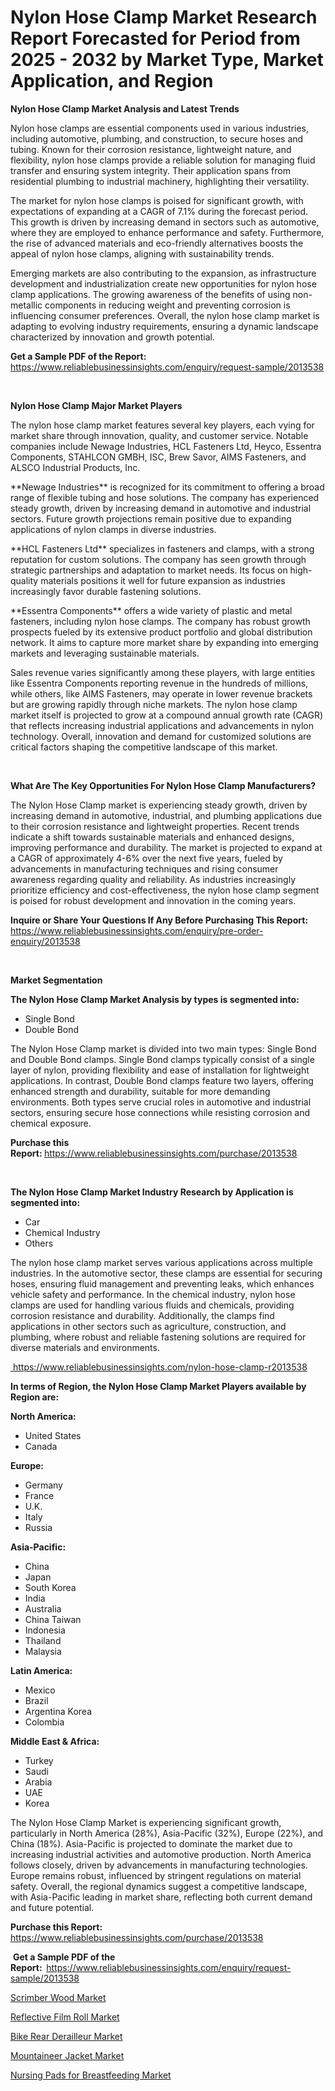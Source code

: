 <p><h1>Nylon Hose Clamp Market Research Report Forecasted for Period from 2025 -  2032 by Market Type, Market Application, and Region</h1></p><p><strong>Nylon Hose Clamp Market Analysis and Latest Trends</strong></p>
<p><p>Nylon hose clamps are essential components used in various industries, including automotive, plumbing, and construction, to secure hoses and tubing. Known for their corrosion resistance, lightweight nature, and flexibility, nylon hose clamps provide a reliable solution for managing fluid transfer and ensuring system integrity. Their application spans from residential plumbing to industrial machinery, highlighting their versatility.</p><p>The market for nylon hose clamps is poised for significant growth, with expectations of expanding at a CAGR of 7.1% during the forecast period. This growth is driven by increasing demand in sectors such as automotive, where they are employed to enhance performance and safety. Furthermore, the rise of advanced materials and eco-friendly alternatives boosts the appeal of nylon hose clamps, aligning with sustainability trends.</p><p>Emerging markets are also contributing to the expansion, as infrastructure development and industrialization create new opportunities for nylon hose clamp applications. The growing awareness of the benefits of using non-metallic components in reducing weight and preventing corrosion is influencing consumer preferences. Overall, the nylon hose clamp market is adapting to evolving industry requirements, ensuring a dynamic landscape characterized by innovation and growth potential.</p></p>
<p><strong>Get a Sample PDF of the Report:&nbsp;</strong> <a href="https://www.reliablebusinessinsights.com/enquiry/request-sample/2013538?utm_campaign=1113&utm_medium=2&utm_source=Github&utm_content=ia&utm_term=08022025&utm_id=nylon-hose-clamp">https://www.reliablebusinessinsights.com/enquiry/request-sample/2013538</a></p>
<p>&nbsp;</p>
<p><strong>Nylon Hose Clamp Major Market Players</strong></p>
<p><p>The nylon hose clamp market features several key players, each vying for market share through innovation, quality, and customer service. Notable companies include Newage Industries, HCL Fasteners Ltd, Heyco, Essentra Components, STAHLCON GMBH, ISC, Brew Savor, AIMS Fasteners, and ALSCO Industrial Products, Inc.</p><p>**Newage Industries** is recognized for its commitment to offering a broad range of flexible tubing and hose solutions. The company has experienced steady growth, driven by increasing demand in automotive and industrial sectors. Future growth projections remain positive due to expanding applications of nylon clamps in diverse industries.</p><p>**HCL Fasteners Ltd** specializes in fasteners and clamps, with a strong reputation for custom solutions. The company has seen growth through strategic partnerships and adaptation to market needs. Its focus on high-quality materials positions it well for future expansion as industries increasingly favor durable fastening solutions.</p><p>**Essentra Components** offers a wide variety of plastic and metal fasteners, including nylon hose clamps. The company has robust growth prospects fueled by its extensive product portfolio and global distribution network. It aims to capture more market share by expanding into emerging markets and leveraging sustainable materials.</p><p>Sales revenue varies significantly among these players, with large entities like Essentra Components reporting revenue in the hundreds of millions, while others, like AIMS Fasteners, may operate in lower revenue brackets but are growing rapidly through niche markets. The nylon hose clamp market itself is projected to grow at a compound annual growth rate (CAGR) that reflects increasing industrial applications and advancements in nylon technology. Overall, innovation and demand for customized solutions are critical factors shaping the competitive landscape of this market.</p></p>
<p>&nbsp;</p>
<p><strong>What Are The Key Opportunities For Nylon Hose Clamp Manufacturers?</strong></p>
<p><p>The Nylon Hose Clamp market is experiencing steady growth, driven by increasing demand in automotive, industrial, and plumbing applications due to their corrosion resistance and lightweight properties. Recent trends indicate a shift towards sustainable materials and enhanced designs, improving performance and durability. The market is projected to expand at a CAGR of approximately 4-6% over the next five years, fueled by advancements in manufacturing techniques and rising consumer awareness regarding quality and reliability. As industries increasingly prioritize efficiency and cost-effectiveness, the nylon hose clamp segment is poised for robust development and innovation in the coming years.</p></p>
<p><strong>Inquire or Share Your Questions If Any Before Purchasing This Report:</strong> <a href="https://www.reliablebusinessinsights.com/enquiry/pre-order-enquiry/2013538?utm_campaign=1113&utm_medium=2&utm_source=Github&utm_content=ia&utm_term=08022025&utm_id=nylon-hose-clamp">https://www.reliablebusinessinsights.com/enquiry/pre-order-enquiry/2013538</a></p>
<p>&nbsp;</p>
<p><strong>Market Segmentation</strong></p>
<p><strong>The Nylon Hose Clamp Market Analysis by types is segmented into:</strong></p>
<p><ul><li>Single Bond</li><li>Double Bond</li></ul></p>
<p><p>The Nylon Hose Clamp market is divided into two main types: Single Bond and Double Bond clamps. Single Bond clamps typically consist of a single layer of nylon, providing flexibility and ease of installation for lightweight applications. In contrast, Double Bond clamps feature two layers, offering enhanced strength and durability, suitable for more demanding environments. Both types serve crucial roles in automotive and industrial sectors, ensuring secure hose connections while resisting corrosion and chemical exposure.</p></p>
<p><strong>Purchase this Report:&nbsp;</strong><a href="https://www.reliablebusinessinsights.com/purchase/2013538?utm_campaign=1113&utm_medium=2&utm_source=Github&utm_content=ia&utm_term=08022025&utm_id=nylon-hose-clamp">https://www.reliablebusinessinsights.com/purchase/2013538</a></p>
<p>&nbsp;</p>
<p><strong>The Nylon Hose Clamp Market Industry Research by Application is segmented into:</strong></p>
<p><ul><li>Car</li><li>Chemical Industry</li><li>Others</li></ul></p>
<p><p>The nylon hose clamp market serves various applications across multiple industries. In the automotive sector, these clamps are essential for securing hoses, ensuring fluid management and preventing leaks, which enhances vehicle safety and performance. In the chemical industry, nylon hose clamps are used for handling various fluids and chemicals, providing corrosion resistance and durability. Additionally, the clamps find applications in other sectors such as agriculture, construction, and plumbing, where robust and reliable fastening solutions are required for diverse materials and environments.</p></p>
<p><a href="https://www.reliablebusinessinsights.com/nylon-hose-clamp-r2013538?utm_campaign=1113&utm_medium=2&utm_source=Github&utm_content=ia&utm_term=08022025&utm_id=nylon-hose-clamp">&nbsp;https://www.reliablebusinessinsights.com/nylon-hose-clamp-r2013538</a></p>
<p><strong>In terms of Region, the Nylon Hose Clamp Market Players available by Region are:</strong></p>
<p>
    <p> <strong> North America: </strong>
        <ul>
            <li>United States</li>
            <li>Canada</li>
        </ul>
        </p> 
    <p> <strong> Europe: </strong>
        <ul>
            <li>Germany</li>
            <li>France</li>
            <li>U.K.</li>
            <li>Italy</li>
            <li>Russia</li>
        </ul>
        </p> 
    <p> <strong> Asia-Pacific: </strong>
        <ul>
            <li>China</li>
            <li>Japan</li>
            <li>South Korea</li>
            <li>India</li>
            <li>Australia</li>
            <li>China Taiwan</li>
            <li>Indonesia</li>
            <li>Thailand</li>
            <li>Malaysia</li>
        </ul>
        </p> 
    <p> <strong> Latin America: </strong>
        <ul>
            <li>Mexico</li>
            <li>Brazil</li>
            <li>Argentina Korea</li>
            <li>Colombia</li>
        </ul>
        </p> 
    <p> <strong> Middle East & Africa: </strong>
        <ul>
            <li>Turkey</li>
            <li>Saudi</li>
            <li>Arabia</li>
            <li>UAE</li>
            <li>Korea</li>
        </ul>
    </p>
    </p>
<p><p>The Nylon Hose Clamp Market is experiencing significant growth, particularly in North America (28%), Asia-Pacific (32%), Europe (22%), and China (18%). Asia-Pacific is projected to dominate the market due to increasing industrial activities and automotive production. North America follows closely, driven by advancements in manufacturing technologies. Europe remains robust, influenced by stringent regulations on material safety. Overall, the regional dynamics suggest a competitive landscape, with Asia-Pacific leading in market share, reflecting both current demand and future potential.</p></p>
<p><strong>Purchase this Report: </strong><a href="https://www.reliablebusinessinsights.com/purchase/2013538?utm_campaign=1113&utm_medium=2&utm_source=Github&utm_content=ia&utm_term=08022025&utm_id=nylon-hose-clamp">https://www.reliablebusinessinsights.com/purchase/2013538</a></p>
<p>&nbsp;<strong>Get a Sample PDF of the Report:&nbsp;&nbsp;</strong><a href="https://www.reliablebusinessinsights.com/enquiry/request-sample/2013538?utm_campaign=1113&utm_medium=2&utm_source=Github&utm_content=ia&utm_term=08022025&utm_id=nylon-hose-clamp">https://www.reliablebusinessinsights.com/enquiry/request-sample/2013538</a></p>
<p><strong></strong></p>
<p><p><a href="https://github.com/ziogaskangui96/Market-Research-Report-List-1/blob/main/scrimber-wood-market.md?utm_campaign=1113&utm_medium=2&utm_source=Github&utm_content=ia&utm_term=08022025&utm_id=nylon-hose-clamp">Scrimber Wood Market</a></p><p><a href="https://github.com/lizonbochil23/Market-Research-Report-List-1/blob/main/reflective-film-roll-market.md?utm_campaign=1113&utm_medium=2&utm_source=Github&utm_content=ia&utm_term=08022025&utm_id=nylon-hose-clamp">Reflective Film Roll Market</a></p><p><a href="https://github.com/leyesamilej/Market-Research-Report-List-1/blob/main/bike-rear-derailleur-market.md?utm_campaign=1113&utm_medium=2&utm_source=Github&utm_content=ia&utm_term=08022025&utm_id=nylon-hose-clamp">Bike Rear Derailleur Market</a></p><p><a href="https://github.com/guinoopandam/Market-Research-Report-List-1/blob/main/mountaineer-jacket-market.md?utm_campaign=1113&utm_medium=2&utm_source=Github&utm_content=ia&utm_term=08022025&utm_id=nylon-hose-clamp">Mountaineer Jacket Market</a></p><p><a href="https://github.com/carylgrinko/Market-Research-Report-List-1/blob/main/nursing-pads-for-breastfeeding-market.md?utm_campaign=1113&utm_medium=2&utm_source=Github&utm_content=ia&utm_term=08022025&utm_id=nylon-hose-clamp">Nursing Pads for Breastfeeding Market</a></p></p>